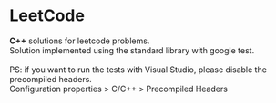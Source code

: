 # LeetCode
**C++** solutions for leetcode problems.<br/>
Solution implemented using the standard library with google test.<br/><br/>
PS: if you want to run the tests with Visual Studio, please disable the precompiled headers.<br/>
Configuration properties > C/C++ > Precompiled Headers